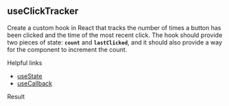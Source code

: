 ## useClickTracker

Create a custom hook in React that tracks the number of times a button has been clicked and the time of the most recent click. The hook should provide two pieces of state: **`count`** and **`lastClicked`**, and it should also provide a way for the component to increment the count.

Helpful links

- [useState](https://beta.reactjs.org/reference/react/useState)
- [useCallback](https://beta.reactjs.org/reference/react/useCallback)

Result
